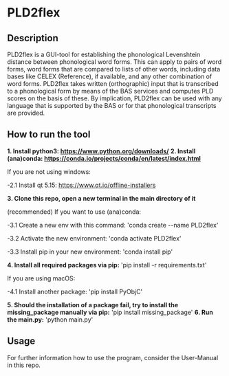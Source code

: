 # PLD2flex

## Description
PLD2flex is a GUI-tool for establishing the phonological Levenshtein distance between phonological word forms. This can apply to pairs of word forms, word forms that are compared to lists of other words, including data bases like CELEX (Reference), if available, and any other combination of word forms. PLD2flex takes written (orthographic) input that is transcribed to a phonological form by means of the BAS services and computes PLD scores on the basis of these. By implication, PLD2flex can be used with any language that is supported by the BAS or for that phonological transcripts are provided. 

## How to run the tool

**1. Install python3: https://www.python.org/downloads/**
**2. Install (ana)conda: https://conda.io/projects/conda/en/latest/index.html**

If you are not using windows:

-2.1 Install qt 5.15: https://www.qt.io/offline-installers  

**3. Clone this repo, open a new terminal in the main directory of it**

(recommended) If you want to use (ana)conda:

-3.1 Create a new env with this command:
'conda create --name PLD2flex'

-3.2 Activate the new environment:
'conda activate PLD2flex'

-3.3 Install pip in your new environment:
'conda install pip'

**4. Install all required packages via pip:**
'pip install -r requirements.txt'

If you are using macOS:

-4.1 Install another package: 'pip install PyObjC'

**5. Should the installation of a package fail, try to install the missing_package manually via pip:**
'pip install missing_package'
**6. Run the main.py:**
'python main.py'

## Usage

For further information how to use the program, consider the User-Manual in this repo.